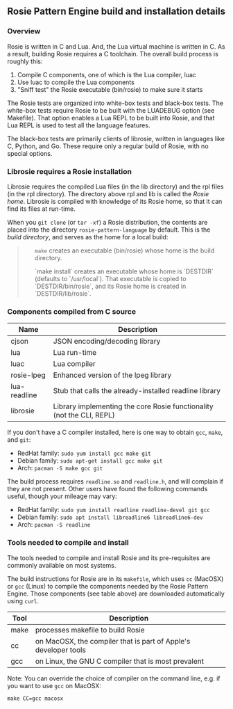 ## Rosie Pattern Engine build and installation details

### Overview

Rosie is written in C and Lua.  And, the Lua virtual machine is written in C.
As a result, building Rosie requires a C toolchain.  The overall build process
is roughly this:

1. Compile C components, one of which is the Lua compiler, luac
2. Use luac to compile the Lua components
3. "Sniff test" the Rosie executable (bin/rosie) to make sure it starts

The Rosie tests are organized into white-box tests and black-box tests.  The
white-box tests require Rosie to be built with the LUADEBUG option (see
Makefile).  That option enables a Lua REPL to be built into Rosie, and that Lua
REPL is used to test all the language features.

The black-box tests are primarily clients of librosie, written in languages like
C, Python, and Go.  These require only a regular build of Rosie, with no special
options.

### Librosie requires a Rosie installation

Librosie requires the compiled Lua files (in the lib directory) and the rpl
files (in the rpl directory).  The directory above rpl and lib is called the
_Rosie home_.  Librosie is compiled with knowledge of its Rosie home, so that it
can find its files at run-time.

When you `git clone` (or `tar -xf`) a Rosie distribution, the contents are
placed into the directory `rosie-pattern-language` by default.  This is the
_build directory_, and serves as the home for a local build:

<blockquote>
<ul>

<item>`make` creates an executable (bin/rosie) whose home is the
build directory.
<p>
<item>`make install` creates an executable whose home is `DESTDIR` (defaults
to `/usr/local`).  That executable is copied to `DESTDIR/bin/rosie`, and its
Rosie home is created in `DESTDIR/lib/rosie`.

</ul>
</blockquote>


### Components compiled from C source

Name    | Description
--------|----------------------------------
cjson 	| JSON encoding/decoding library
lua     | Lua run-time
luac     | Lua compiler
rosie-lpeg	| Enhanced version of the lpeg library
lua-readline | Stub that calls the already-installed readline library
librosie  | Library implementing the core Rosie functionality (not the CLI, REPL)

If you don't have a C compiler installed, here is one way to obtain `gcc`,
`make`, and `git`:

* RedHat family: `sudo yum install gcc make git`
* Debian family: `sudo apt-get install gcc make git`
* Arch: `pacman -S make gcc git`


The build process requires `readline.so` and `readline.h`, and will
complain if they are not present.  Other users have found the following commands
useful, though your mileage may vary:

* RedHat family: `sudo yum install readline readline-devel git gcc`
* Debian family: `sudo apt install libreadline6 libreadline6-dev`
* Arch: `pacman -S readline`


### Tools needed to compile and install

The tools needed to compile and install Rosie and its pre-requisites are
commonly available on most systems.

The build instructions for Rosie are in its `makefile`, which uses `cc` (MacOSX)
or `gcc` (Linux) to compile the components needed by the Rosie Pattern Engine.
Those components (see table above) are downloaded automatically using `curl`.

Tool | Description
-----|------------
make | processes makefile to build Rosie
cc   | on MacOSX, the compiler that is part of Apple's developer tools
gcc  | on Linux, the GNU C compiler that is most prevalent

Note: You can override the choice of compiler on the command line, e.g. if you want to use `gcc` on MacOSX:

```
make CC=gcc macosx
```


